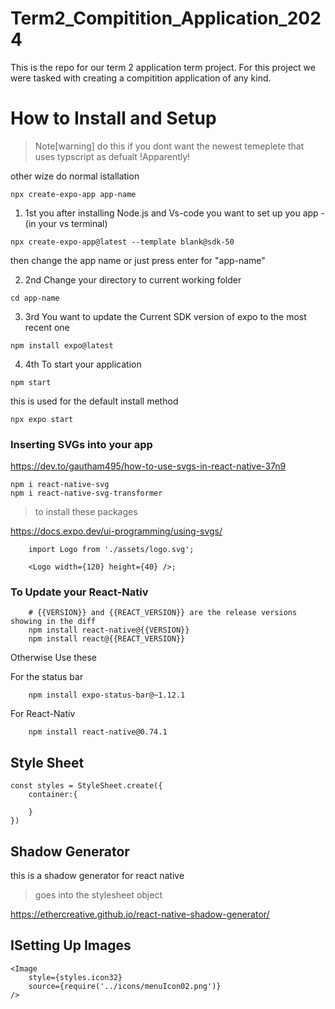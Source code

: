 # Term2_Compitition_Application_2024
 This is the repo for our term 2 application term project. For this project we were tasked with creating a compitition application of any kind. 


# How to Install and Setup

> Note[warning]
> do this if you dont want the newest temeplete that uses typscript as defualt !Apparently!

other wize do normal istallation

```
npx create-expo-app app-name
```

1. 1st you after installing Node.js and Vs-code you want to set up you app - (in your vs terminal)

```
npx create-expo-app@latest --template blank@sdk-50
```

then change the app name or just press enter for "app-name"

2. 2nd Change your directory to current working folder

```
cd app-name
```

3. 3rd You want to update the Current SDK version of expo to the most recent one

```
npm install expo@latest
```

4. 4th To start your application 

```
npm start
```

this is used for the default install method

```
npx expo start
```

### Inserting SVGs into your app

https://dev.to/gautham495/how-to-use-svgs-in-react-native-37n9 

```
npm i react-native-svg
npm i react-native-svg-transformer
```
> to install these packages

https://docs.expo.dev/ui-programming/using-svgs/ 

```
    import Logo from './assets/logo.svg';

    <Logo width={120} height={40} />;
```



### To Update your React-Nativ 

```
    # {{VERSION}} and {{REACT_VERSION}} are the release versions showing in the diff
    npm install react-native@{{VERSION}}
    npm install react@{{REACT_VERSION}}
```

Otherwise Use these

For the status bar
```
    npm install expo-status-bar@~1.12.1
```

For React-Nativ
```
    npm install react-native@0.74.1
```

## Style Sheet

```
const styles = StyleSheet.create({
    container:{
        
    }
})
```

## Shadow Generator
this is a shadow generator for react native 
> goes into the stylesheet object

https://ethercreative.github.io/react-native-shadow-generator/ 

## ISetting Up Images

```
<Image
    style={styles.icon32}
    source={require('../icons/menuIcon02.png')}
/>
```
